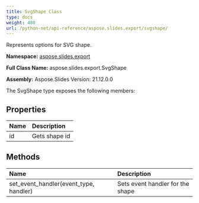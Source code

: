 ```yaml
---
title: SvgShape Class
type: docs
weight: 480
url: /python-net/api-reference/aspose.slides.export/svgshape/
---
```


Represents options for SVG shape.

**Namespace:** [aspose.slides.export](/slides/python-net/api-reference/aspose.slides.export/)

**Full Class Name:** aspose.slides.export.SvgShape

**Assembly:**  Aspose.Slides Version: 21.12.0.0

The SvgShape type exposes the following members:
## **Properties**
|**Name**|**Description**|
| :- | :- |
|id|Gets shape id|
## **Methods**
|**Name**|**Description**|
| :- | :- |
|set_event_handler(event_type, handler)|Sets event handler for the shape|
